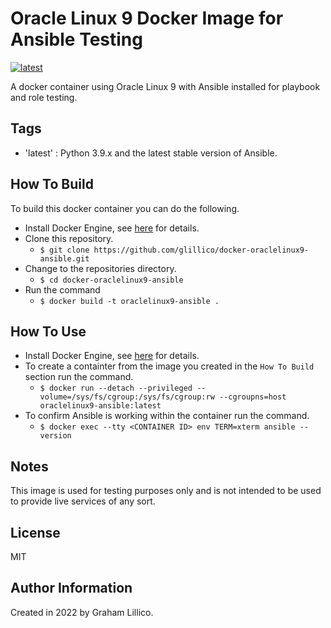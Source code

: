 # Oracle Linux 9 Docker Image for Ansible Testing

[![latest](https://github.com/glillico/docker-oraclelinux9-ansible/workflows/latest/badge.svg)](https://github.com/glillico/docker-oraclelinux9-ansible/actions?query=workflow%3Alatest)

A docker container using Oracle Linux 9 with Ansible installed for playbook and role testing.

## Tags

  - 'latest'  : Python 3.9.x and the latest stable version of Ansible.

## How To Build

To build this docker container you can do the following.

  - Install Docker Engine, see [here](https://docs.docker.com/engine/install/) for details.
  - Clone this repository.
    - `$ git clone https://github.com/glillico/docker-oraclelinux9-ansible.git`
  - Change to the repositories directory.
    - `$ cd docker-oraclelinux9-ansible`
  - Run the command
    - `$ docker build -t oraclelinux9-ansible .`

## How To Use

  - Install Docker Engine, see [here](https://docs.docker.com/engine/install/) for details.
  - To create a containter from the image you created in the `How To Build` section run the command.
    - `$ docker run --detach --privileged --volume=/sys/fs/cgroup:/sys/fs/cgroup:rw --cgroupns=host oraclelinux9-ansible:latest`
  - To confirm Ansible is working within the container run the command.
    - `$ docker exec --tty <CONTAINER ID> env TERM=xterm ansible --version`

## Notes

This image is used for testing purposes only and is not intended to be used to provide live services of any sort.

## License

MIT

## Author Information

Created in 2022 by Graham Lillico.
